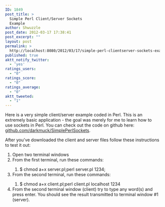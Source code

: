 ```yaml
---
ID: 1849
post_title: >
  Simple Perl Client/Server Sockets
  Example
author: Shwuzzle
post_date: 2012-03-17 17:38:41
post_excerpt: ""
layout: post
permalink: >
  http://localhost:8080/2012/03/17/simple-perl-clientserver-sockets-example/
published: true
aktt_notify_twitter:
  - 'yes'
ratings_users:
  - "0"
ratings_score:
  - "0"
ratings_average:
  - "0"
aktt_tweeted:
  - "1"
---
```

Here is a very simple client/server example coded in Perl. This is an extremely basic application - the goal was merely for me to learn how to use sockets in Perl. You can check out the code on github here: <a href="https://github.com/darkmuck/SimplePerlSockets">github.com/darkmuck/SimplePerlSockets</a>.

After you've downloaded the client and server files follow these instructions to test it out:
<ol>
	<li>Open two terminal windows</li>
	<li>From the first terminal, run these commands:</li>
<ol>
	<li>$ chmod a+x server.pl;perl server.pl 1234;</li>
</ol>
	<li>From the second terminal, run these commands:</li>
<ol>
	<li>$ chmod a+x client.pl;perl client.pl localhost 1234</li>
</ol>
	<li>From the second terminal window (client) try to type any word(s) and press enter. You should see the result transmitted to terminal window #1 (server).</li>
</ol>